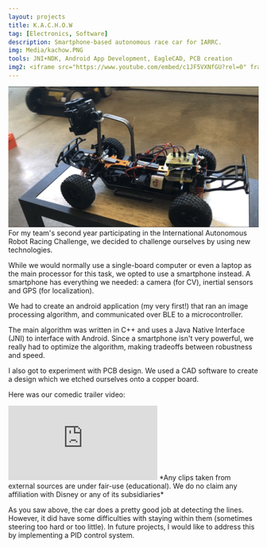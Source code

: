 ```yaml
---
layout: projects
title: K.A.C.H.O.W
tag: [Electronics, Software]
description: Smartphone-based autonomous race car for IARRC.
img: Media/kachow.PNG
tools: JNI+NDK, Android App Development, EagleCAD, PCB creation
img2: <iframe src="https://www.youtube.com/embed/c1JF5VXNfGU?rel=0" frameborder="0" allow="autoplay; encrypted-media" allowfullscreen></iframe>
---
```

<img src="/Media/kachow.PNG">
For my team's second year participating in the International Autonomous Robot Racing Challenge, we decided to challenge ourselves by using new technologies.

While we would normally use a single-board computer or even a laptop as the main processor for this task, we opted to use a smartphone instead. A smartphone has everything we needed: a camera (for CV), inertial sensors and GPS (for localization). 

We had to create an android application (my very first!) that ran an image processing algorithm, and communicated over BLE to a microcontroller. 

The main algorithm was written in C++ and uses a Java Native Interface (JNI) to interface with Android. Since a smartphone isn't very powerful, we really had to optimize the algorithm, making tradeoffs between robustness and speed.

I also got to experiment with PCB design. We used a CAD software to create a design which we etched ourselves onto a copper board.

Here was our comedic trailer video:
<iframe src="https://www.youtube.com/embed/c1JF5VXNfGU?rel=0" frameborder="0" allow="autoplay; encrypted-media" allowfullscreen></iframe>
*Any clips taken from external sources are under fair-use (educational). We do no claim any affiliation with Disney or any of its subsidiaries*

As you saw above, the car does a pretty good job at detecting the lines. However, it did have some difficulties with staying within them (sometimes steering too hard or too little). In future projects, I would like to address this by implementing a PID control system.


